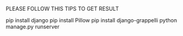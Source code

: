 PLEASE FOLLOW THIS TIPS TO GET RESULT

pip install django
pip install Pillow
pip install django-grappelli
python manage.py runserver
